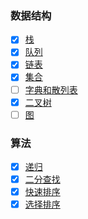 ### 数据结构

- [x] [栈](https://github.com/MuYunyun/blog/blob/master/BasicSkill/algorithm/栈.md)
- [x] [队列](https://github.com/MuYunyun/blog/blob/master/BasicSkill/algorithm/队列.md)
- [x] [链表](https://github.com/MuYunyun/blog/blob/master/BasicSkill/algorithm/队列.md)
- [x] [集合](https://github.com/MuYunyun/blog/blob/master/BasicSkill/algorithm/集合.md)
- [ ] [字典和散列表](https://github.com/MuYunyun/blog/blob/master/BasicSkill/algorithm/字典和散列表.md)
- [x] [二叉树](https://github.com/MuYunyun/blog/blob/master/BasicSkill/algorithm/二叉树.md)
- [ ] [图](https://github.com/MuYunyun/blog/blob/master/BasicSkill/algorithm/图.md)

### 算法

- [x] [递归](https://github.com/MuYunyun/blog/blob/master/BasicSkill/algorithm/%E6%96%90%E6%B3%A2%E9%82%A3%E5%A5%91%E6%95%B0%E5%88%97%E4%BC%98%E5%8C%96.md)
- [x] [二分查找](https://github.com/MuYunyun/blog/blob/master/BasicSkill/algorithm/%E4%BA%8C%E5%88%86%E6%9F%A5%E6%89%BE.md)
- [x] [快速排序](https://github.com/MuYunyun/blog/blob/master/BasicSkill/algorithm/%E5%BF%AB%E9%80%9F%E6%8E%92%E5%BA%8F.md)
- [x] [选择排序](https://github.com/MuYunyun/blog/blob/master/BasicSkill/algorithm/选择排序.md)